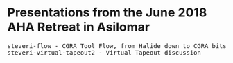 <h1>Presentations from the June 2018 AHA Retreat in Asilomar</h1>

<pre>
steveri-flow - CGRA Tool Flow, from Halide down to CGRA bitstream
steveri-virtual-tapeout2 - Virtual Tapeout discussion
</pre>
